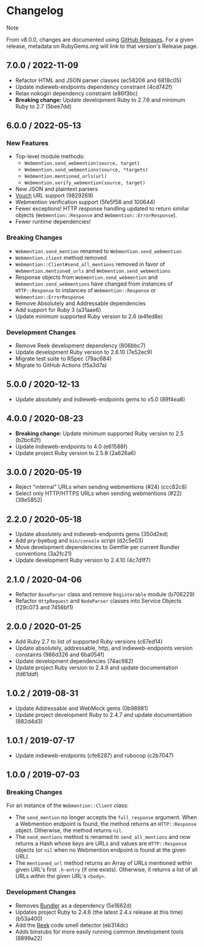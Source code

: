 # Changelog

> [!NOTE]
> From v8.0.0, changes are documented using [GitHub Releases](https://github.com/indieweb/webmention-client-ruby/releases). For a given release, metadata on RubyGems.org will link to that version's Release page.

## 7.0.0 / 2022-11-09

- Refactor HTML and JSON parser classes (ec58206 and 6818c05)
- Update indieweb-endpoints dependency constraint (4cd742f)
- Relax nokogiri dependency constraint (e86f3bc)
- **Breaking change:** Update development Ruby to 2.7.6 and minimum Ruby to 2.7 (5bee7dd)

## 6.0.0 / 2022-05-13

### New Features

- Top-level module methods:
  - `Webmention.send_webmention(source, target)`
  - `Webmention.send_webmentions(source, *targets)`
  - `Webmention.mentioned_urls(url)`
  - `Webmention.verify_webmention(source, target)`
- New JSON and plaintext parsers
- [Vouch](https://indieweb.org/Vouch) URL support (9829269)
- Webmention verification support (5fe5f58 and 100644)
- Fewer exceptions! HTTP response handling updated to return similar objects (`Webmention::Response` and `Webmention::ErrorResponse`).
- Fewer runtime dependencies!

### Breaking Changes

- `Webmention.send_mention` renamed to `Webmention.send_webmention`
- `Webmention.client` method removed
- `Webmention::Client#send_all_mentions` removed in favor of `Webmention.mentioned_urls` and `Webmention.send_webmentions`
- Response objects from `Webmention.send_webmention` and `Webmention.send_webmentions` have changed from instances of `HTTP::Response` to instances of `Webmention::Response` or `Webmention::ErrorResponse`
- Remove Absolutely and Addressable dependencies
- Add support for Ruby 3 (a31aae6)
- Update minimum supported Ruby version to 2.6 (e4fed8e)

### Development Changes

- Remove Reek development dependency (806bbc7)
- Update development Ruby version to 2.6.10 (7e52ec9)
- Migrate test suite to RSpec (79ac684)
- Migrate to GitHub Actions (f5a3d7a)

## 5.0.0 / 2020-12-13

- Update absolutely and indieweb-endpoints gems to v5.0 (89f4ea8)

## 4.0.0 / 2020-08-23

- **Breaking change:** Update minimum supported Ruby version to 2.5 (b2bc62f)
- Update indieweb-endpoints to 4.0 (e61588f)
- Update project Ruby version to 2.5.8 (2a626a6)

## 3.0.0 / 2020-05-19

- Reject "internal" URLs when sending webmentions (#24) (ccc82c8)
- Select only HTTP/HTTPS URLs when sending webmentions (#22) (39e5852)

## 2.2.0 / 2020-05-18

- Update absolutely and indieweb-endpoints gems (350d2ed)
- Add pry-byebug and `bin/console` script (d2c5e03)
- Move development dependencies to Gemfile per current Bundler conventions (3a2fc21)
- Update development Ruby version to 2.4.10 (4c7d1f7)

## 2.1.0 / 2020-04-06

- Refactor `BaseParser` class and remove `Registerable` module (b706229)
- Refactor `HttpRequest` and `NodeParser` classes into Service Objects (f29c073 and 7456bf1)

## 2.0.0 / 2020-01-25

- Add Ruby 2.7 to list of supported Ruby versions (c67ed14)
- Update absolutely, addressable, http, and indieweb-endpoints version constaints (986d326 and 6ba054f)
- Update development dependencies (74ac982)
- Update project Ruby version to 2.4.9 and update documentation (fd61ddf)

## 1.0.2 / 2019-08-31

- Update Addressable and WebMock gems (0b98981)
- Update project development Ruby to 2.4.7 and update documentation (882d4d3)

## 1.0.1 / 2019-07-17

- Update indieweb-endpoints (cfe6287) and rubocop (c2b7047)

## 1.0.0 / 2019-07-03

### Breaking Changes

For an instance of the `Webmention::Client` class:

- The `send_mention` no longer accepts the `full_response` argument. When a Webmention endpoint is found, the method returns an `HTTP::Response` object. Otherwise, the method returns `nil`.
- The `send_mentions` method is renamed to `send_all_mentions` and now returns a Hash whose keys are URLs and values are `HTTP::Response` objects (or `nil` when no Webmention endpoint is found at the given URL).
- The `mentioned_url` method returns an Array of URLs mentioned within given URL's first `.h-entry` (if one exists). Otherwise, it returns a list of all URLs within the given URL's `<body>`.

### Development Changes

- Removes [Bundler](https://bundler.io) as a dependency (5e1662d)
- Updates project Ruby to 2.4.6 (the latest 2.4.x release at this time) (b53a400)
- Add the [Reek](https://github.com/troessner/reek) code smell detector (eb314dc)
- Adds binstubs for more easily running common development tools (8899a22)
